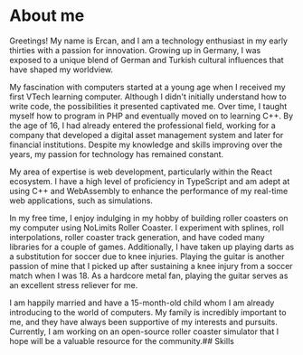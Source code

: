 # About me

Greetings! My name is Ercan, and I am a technology enthusiast in my early thirties with a passion for innovation. Growing up in Germany, I was exposed to a unique blend of German and Turkish cultural influences that have shaped my worldview.

My fascination with computers started at a young age when I received my first VTech learning computer. Although I didn't initially understand how to write code, the possibilities it presented captivated me. Over time, I taught myself how to program in PHP and eventually moved on to learning C++. By the age of 16, I had already entered the professional field, working for a company that developed a digital asset management system and later for financial institutions. Despite my knowledge and skills improving over the years, my passion for technology has remained constant.

My area of expertise is web development, particularly within the React ecosystem. I have a high level of proficiency in TypeScript and am adept at using C++ and WebAssembly to enhance the performance of my real-time web applications, such as simulations.

In my free time, I enjoy indulging in my hobby of building roller coasters on my computer using NoLimits Roller Coaster. I experiment with splines, roll interpolations, roller coaster track generation, and have coded many libraries for a couple of games. Additionally, I have taken up playing darts as a substitution for soccer due to knee injuries. Playing the guitar is another passion of mine that I picked up after sustaining a knee injury from a soccer match when I was 18. As a hardcore metal fan, playing the guitar serves as an excellent stress reliever for me.

I am happily married and have a 15-month-old child whom I am already introducing to the world of computers. My family is incredibly important to me, and they have always been supportive of my interests and pursuits. Currently, I am working on an open-source roller coaster simulator that I hope will be a valuable resource for the community.## Skills